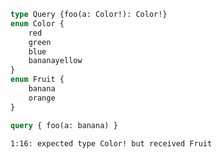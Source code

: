 ```graphql
type Query {foo(a: Color!): Color!}
enum Color {
    red
    green
    blue
    bananayellow
}
enum Fruit {
    banana
    orange
}
```

```graphql
query { foo(a: banana) }
```

```
1:16: expected type Color! but received Fruit
```